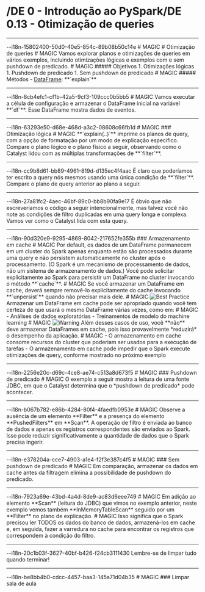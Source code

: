 # /DE 0 - Introdução ao PySpark/DE 0.13 - Otimização de queries
<hr>--i18n-15802400-50d0-40e5-854c-89b08b50c14e
# MAGIC
# Otimização de queries
# MAGIC
Vamos explorar planos e otimizações de queries em vários exemplos, incluindo otimizações lógicas e exemplos com e sem pushdown de predicado.
# MAGIC
##### Objetivos
1. Otimizações lógicas
1. Pushdown de predicado
1. Sem pushdown de predicado
# MAGIC
##### Métodos 
- <a href="https://spark.apache.org/docs/3.1.3/api/python/reference/api/pyspark.sql.DataFrame.explain.html#pyspark.sql.DataFrame.explain" target="_blank">DataFrame</a>: **`explain`**

<hr>--i18n-8cb4efc1-cf1b-42a5-9cf3-109ccc0b5bb5
# MAGIC
Vamos executar a célula de configuração e armazenar o DataFrame inicial na variável **`df`**. Esse DataFrame mostra dados de eventos.

<hr>--i18n-63293e50-d68e-468d-a3c2-08608c66fb1d
# MAGIC
### Otimização lógica
# MAGIC
**`explain(..)`** imprime os planos de query, com a opção de formatação por um modo de explicação específico. Compare o plano lógico e o plano físico a seguir, observando como o Catalyst lidou com as múltiplas transformações de **`filter`**.

<hr>--i18n-cc9b8d61-bb89-4961-819d-d135ec4f4aac
É claro que poderíamos ter escrito a query nós mesmos usando uma única condição de **`filter`**. Compare o plano de query anterior ao plano a seguir.

<hr>--i18n-27a81fc2-4aec-46bf-89c0-bb8b90fa9e17
É óbvio que não escreveríamos o código a seguir intencionalmente, mas talvez você não note as condições de filtro duplicadas em uma query longa e complexa. Vamos ver como o Catalyst lida com esta query.

<hr>--i18n-90d320e9-9295-4869-8042-217652fe355b
### Armazenamento em cache
# MAGIC
Por default, os dados de um DataFrame permanecem em um cluster do Spark apenas enquanto estão são processados durante uma query e não persistem automaticamente no cluster após o processamento. (O Spark é um mecanismo de processamento de dados, não um sistema de armazenamento de dados.) Você pode solicitar explicitamente ao Spark para persistir um DataFrame no cluster invocando o método **`cache`**.
# MAGIC
Se você armazenar um DataFrame em cache, deverá sempre removê-lo explicitamente do cache invocando **`unpersist`** quando não precisar mais dele.
# MAGIC
<img src="https://files.training.databricks.com/images/icon_best_32.png" alt="Best Practice"> Armazenar um DataFrame em cache pode ser apropriado quando você tem certeza de que usará o mesmo DataFrame várias vezes, como em:
# MAGIC
- Análises de dados exploratórias
- Treinamentos de modelo do machine learning
# MAGIC
<img src="https://files.training.databricks.com/images/icon_warn_32.png" alt="Warning"> Além desses casos de uso, você **não** deve armazenar DataFrames em cache, pois isso provavelmente *reduzirá* o desempenho da aplicação.
# MAGIC
- O armazenamento em cache consome recursos do cluster que poderiam ser usados para a execução de tarefas
- O armazenamento em cache pode impedir que o Spark execute otimizações de query, conforme mostrado no próximo exemplo

<hr>--i18n-2256e20c-d69c-4ce8-ae74-c513a8d673f5
# MAGIC
### Pushdown de predicado
# MAGIC
O exemplo a seguir mostra a leitura de uma fonte JDBC, em que o Catalyst determina que o *pushdown de predicado* pode acontecer.

<hr>--i18n-b067b782-e86b-4284-80f4-4faedfb0953e
# MAGIC
Observe a ausência de um elemento **Filter** e a presença do elemento **PushedFilters** em **Scan**. A operação de filtro é enviada ao banco de dados e apenas os registros correspondentes são enviados ao Spark. Isso pode reduzir significativamente a quantidade de dados que o Spark precisa ingerir.

<hr>--i18n-e378204a-cce7-4903-a1e4-f2f3e387c4f5
# MAGIC
### Sem pushdown de predicado
# MAGIC
Em comparação, armazenar os dados em cache antes da filtragem elimina a possibilidade de pushdown do predicado.

<hr>--i18n-7923a69e-43bd-4a4d-8de9-ac83d6eee749
# MAGIC
Em adição ao elemento **Scan** (leitura do JDBC) que vimos no exemplo anterior, neste exemplo vemos também **InMemoryTableScan** seguido por um **Filter** no plano de explicação.
# MAGIC
Isso significa que o Spark precisou ler TODOS os dados do banco de dados, armazená-los em cache e, em seguida, fazer a varredura no cache para encontrar os registros que correspondem à condição do filtro.

<hr>--i18n-20c1b03f-3627-40bf-b426-f24cb3111430
Lembre-se de limpar tudo quando terminar!

<hr>--i18n-be8bb4b0-cdcc-4457-baa3-145a71d04b35
# MAGIC
### Limpar sala de aula

